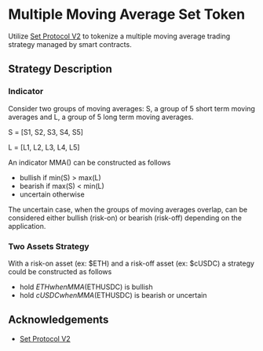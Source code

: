 # Multiple Moving Average Set Token

Utilize [Set Protocol V2](https://docs.tokensets.com/) to tokenize a multiple moving average trading strategy managed by smart contracts. 

## Strategy Description 

### Indicator

Consider two groups of moving averages: S, a group of 5 short term moving averages and L, a group of 5 long term moving averages. 

S = [S1, S2, S3, S4, S5]

L = [L1, L2, L3, L4, L5]

An indicator MMA() can be constructed as follows
- bullish if min(S) > max(L)
- bearish if max(S) < min(L)
- uncertain otherwise

The uncertain case, when the groups of moving averages overlap, can be considered either bullish (risk-on) or bearish (risk-off) depending on the application. 

### Two Assets Strategy

With a risk-on asset (ex: $ETH) and a risk-off asset (ex: $cUSDC) a strategy could be constructed as follows
- hold $ETH when MMA($ETHUSDC) is bullish
- hold $cUSDC when MMA($ETHUSDC) is bearish or uncertain

## Acknowledgements
* [Set Protocol V2](https://docs.tokensets.com/)